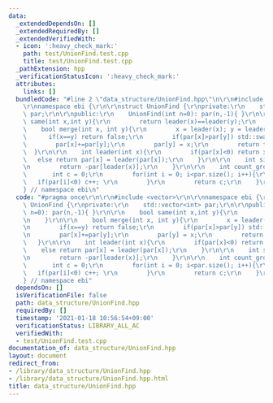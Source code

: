 ```yaml
---
data:
  _extendedDependsOn: []
  _extendedRequiredBy: []
  _extendedVerifiedWith:
  - icon: ':heavy_check_mark:'
    path: test/UnionFind.test.cpp
    title: test/UnionFind.test.cpp
  _pathExtension: hpp
  _verificationStatusIcon: ':heavy_check_mark:'
  attributes:
    links: []
  bundledCode: "#line 2 \"data_structure/UnionFind.hpp\"\n\r\n#include <vector>\r\n\
    \r\nnamespace ebi {\r\n\r\nstruct UnionFind {\r\nprivate:\r\n    std::vector<int>\
    \ par;\r\n\r\npublic:\r\n    UnionFind(int n=0): par(n,-1){ }\r\n\r\n    bool\
    \ same(int x,int y){\r\n        return leader(x)==leader(y);\r\n    }\r\n\r\n\
    \    bool merge(int x, int y){\r\n        x = leader(x); y = leader(y);\r\n  \
    \      if(x==y) return false;\r\n        if(par[x]>par[y]) std::swap(x,y);\r\n\
    \        par[x]+=par[y];\r\n        par[y] = x;\r\n        return true;\r\n  \
    \  }\r\n\r\n    int leader(int x){\r\n        if(par[x]<0) return x;\r\n     \
    \   else return par[x] = leader(par[x]);\r\n    }\r\n\r\n    int size(int x){\r\
    \n        return -par[leader(x)];\r\n    }\r\n\r\n    int count_group(){\r\n \
    \       int c = 0;\r\n        for(int i = 0; i<par.size(); i++){\r\n         \
    \   if(par[i]<0) c++; \r\n        }\r\n        return c;\r\n    }\r\n};\r\n\r\n\
    } // namespace ebi\n"
  code: "#pragma once\r\n\r\n#include <vector>\r\n\r\nnamespace ebi {\r\n\r\nstruct\
    \ UnionFind {\r\nprivate:\r\n    std::vector<int> par;\r\n\r\npublic:\r\n    UnionFind(int\
    \ n=0): par(n,-1){ }\r\n\r\n    bool same(int x,int y){\r\n        return leader(x)==leader(y);\r\
    \n    }\r\n\r\n    bool merge(int x, int y){\r\n        x = leader(x); y = leader(y);\r\
    \n        if(x==y) return false;\r\n        if(par[x]>par[y]) std::swap(x,y);\r\
    \n        par[x]+=par[y];\r\n        par[y] = x;\r\n        return true;\r\n \
    \   }\r\n\r\n    int leader(int x){\r\n        if(par[x]<0) return x;\r\n    \
    \    else return par[x] = leader(par[x]);\r\n    }\r\n\r\n    int size(int x){\r\
    \n        return -par[leader(x)];\r\n    }\r\n\r\n    int count_group(){\r\n \
    \       int c = 0;\r\n        for(int i = 0; i<par.size(); i++){\r\n         \
    \   if(par[i]<0) c++; \r\n        }\r\n        return c;\r\n    }\r\n};\r\n\r\n\
    } // namespace ebi"
  dependsOn: []
  isVerificationFile: false
  path: data_structure/UnionFind.hpp
  requiredBy: []
  timestamp: '2021-01-18 10:56:54+09:00'
  verificationStatus: LIBRARY_ALL_AC
  verifiedWith:
  - test/UnionFind.test.cpp
documentation_of: data_structure/UnionFind.hpp
layout: document
redirect_from:
- /library/data_structure/UnionFind.hpp
- /library/data_structure/UnionFind.hpp.html
title: data_structure/UnionFind.hpp
---
```


